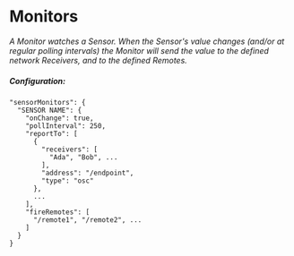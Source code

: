 # Monitors

_A Monitor watches a Sensor. When the Sensor's value changes
(and/or at regular polling intervals) the Monitor will send
the value to the defined network Receivers, and to the
defined Remotes._

##### Configuration:
```
"sensorMonitors": {
  "SENSOR NAME": {
    "onChange": true,
    "pollInterval": 250,
    "reportTo": [
      {
        "receivers": [
          "Ada", "Bob", ...
        ],
        "address": "/endpoint",
        "type": "osc"
      },
      ...
    ],
    "fireRemotes": [
      "/remote1", "/remote2", ...
    ]
  }
}
```